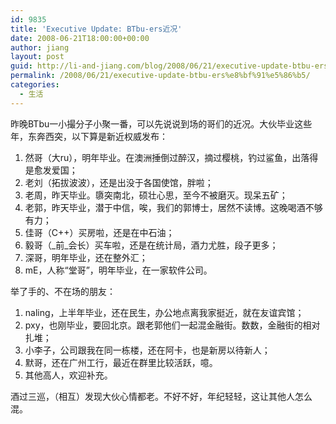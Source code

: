 ```yaml
---
id: 9835
title: 'Executive Update: BTbu-ers近况'
date: 2008-06-21T18:00:00+00:00
author: jiang
layout: post
guid: http://li-and-jiang.com/blog/2008/06/21/executive-update-btbu-ers%e8%bf%91%e5%86%b5/
permalink: /2008/06/21/executive-update-btbu-ers%e8%bf%91%e5%86%b5/
categories:
  - 生活
---
```

昨晚BTbu一小撮分子小聚一番，可以先说说到场的哥们的近况。大伙毕业这些年，东奔西突，以下算是新近权威发布： 

  1. 然哥（大ru），明年毕业。在澳洲捶倒过醉汉，摘过樱桃，钓过鲨鱼，出落得是愈发爱国； 
  2. 老刘（拓拔波波），还是出没于各国使馆，胖啦； 
  3. 老周，昨天毕业。隳突南北，硕壮心思，至今不被磨灭。现呆五矿； 
  4. 老郭，昨天毕业，潜于中信，唉，我们的郭博士，居然不读博。这晚喝酒不够有力； 
  5. 佳哥（C++）买房啦，还是在中石油； 
  6. 毅哥（_前_会长）买车啦，还是在统计局，酒力尤胜，段子更多； 
  7. 深哥，明年毕业，还在整外汇； 
  8. mE，人称“堂哥”，明年毕业，在一家软件公司。

举了手的、不在场的朋友： 

  1. naling，上半年毕业，还在民生，办公地点离我家挺近，就在友谊宾馆； 
  2. pxy，也刚毕业，要回北京。跟老郭他们一起混金融街。数数，金融街的相对扎堆； 
  3. 小李子，公司跟我在同一栋楼，还在阿卡，也是新房以待新人； 
  4. 默哥，还在广州工行，最近在群里比较活跃，噫。 
  5. 其他高人，欢迎补充。

<p style="margin-right:0px">
  酒过三巡，（相互）发现大伙心情都老。不好不好，年纪轻轻，这让其他人怎么混。
</p>